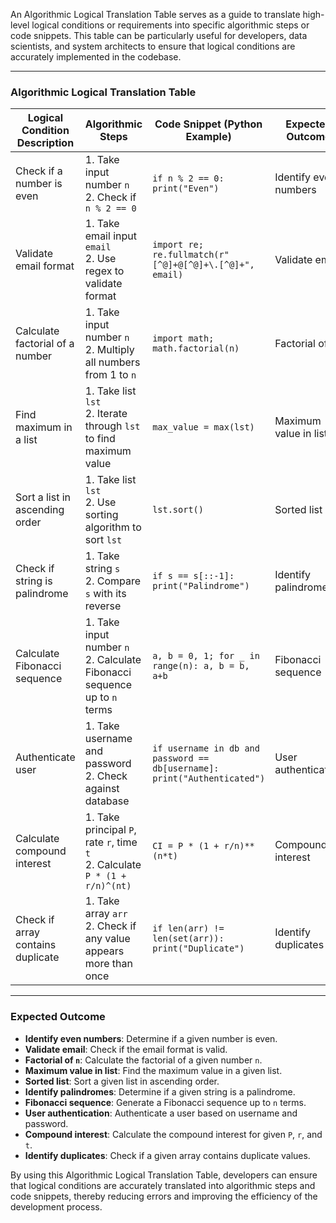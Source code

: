An Algorithmic Logical Translation Table serves as a guide to translate high-level logical conditions or requirements into specific algorithmic steps or code snippets. This table can be particularly useful for developers, data scientists, and system architects to ensure that logical conditions are accurately implemented in the codebase.

---

### Algorithmic Logical Translation Table

|Logical Condition Description|Algorithmic Steps|Code Snippet (Python Example)|Expected Outcome|
|---|---|---|---|
|Check if a number is even|1. Take input number `n`<br>2. Check if `n % 2 == 0`|`if n % 2 == 0: print("Even")`|Identify even numbers|
|Validate email format|1. Take email input `email`<br>2. Use regex to validate format|`import re; re.fullmatch(r"[^@]+@[^@]+\.[^@]+", email)`|Validate email|
|Calculate factorial of a number|1. Take input number `n`<br>2. Multiply all numbers from 1 to `n`|`import math; math.factorial(n)`|Factorial of `n`|
|Find maximum in a list|1. Take list `lst`<br>2. Iterate through `lst` to find maximum value|`max_value = max(lst)`|Maximum value in list|
|Sort a list in ascending order|1. Take list `lst`<br>2. Use sorting algorithm to sort `lst`|`lst.sort()`|Sorted list|
|Check if string is palindrome|1. Take string `s`<br>2. Compare `s` with its reverse|`if s == s[::-1]: print("Palindrome")`|Identify palindromes|
|Calculate Fibonacci sequence|1. Take input number `n`<br>2. Calculate Fibonacci sequence up to `n` terms|`a, b = 0, 1; for _ in range(n): a, b = b, a+b`|Fibonacci sequence|
|Authenticate user|1. Take username and password<br>2. Check against database|`if username in db and password == db[username]: print("Authenticated")`|User authentication|
|Calculate compound interest|1. Take principal `P`, rate `r`, time `t`<br>2. Calculate `P * (1 + r/n)^(nt)`|`CI = P * (1 + r/n)**(n*t)`|Compound interest|
|Check if array contains duplicate|1. Take array `arr`<br>2. Check if any value appears more than once|`if len(arr) != len(set(arr)): print("Duplicate")`|Identify duplicates|

---

### Expected Outcome

- **Identify even numbers**: Determine if a given number is even.
- **Validate email**: Check if the email format is valid.
- **Factorial of `n`**: Calculate the factorial of a given number `n`.
- **Maximum value in list**: Find the maximum value in a given list.
- **Sorted list**: Sort a given list in ascending order.
- **Identify palindromes**: Determine if a given string is a palindrome.
- **Fibonacci sequence**: Generate a Fibonacci sequence up to `n` terms.
- **User authentication**: Authenticate a user based on username and password.
- **Compound interest**: Calculate the compound interest for given `P`, `r`, and `t`.
- **Identify duplicates**: Check if a given array contains duplicate values.

By using this Algorithmic Logical Translation Table, developers can ensure that logical conditions are accurately translated into algorithmic steps and code snippets, thereby reducing errors and improving the efficiency of the development process.